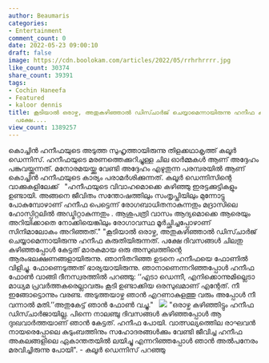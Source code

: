 ```yaml
---
author: Beaumaris
categories:
- Entertainment
comment_count: 0
date: 2022-05-23 09:00:10
draft: false
image: https://cdn.boolokam.com/articles/2022/05/rrhrhrrrr.jpg
like_count: 30374
share_count: 39391
tags:
- Cochin Haneefa
- Featured
- kaloor dennis
title: കൂടിയാൽ ഒരാഴ്ച, അതുകഴിഞ്ഞാൽ ഡിസ്ചാർജ് ചെയ്യാമെന്നായിരുന്നു ഹനീഫ കരുതിയിരുന്നത്,
  പക്ഷേ....
view_count: 1389257
---
```


കൊച്ചിൻ ഹനീഫയുടെ അടുത്ത സുഹൃത്തായിരുന്നു തിളക്കഥാകൃത്ത് കലൂർ ഡെന്നിസ്. ഹനീഫയുടെ മരണത്തെക്കുറിച്ചുള്ള ചില ഓർമ്മകൾ ആണ് അദ്ദേഹം പങ്കുവയ്ക്കുന്നത്. മനോരമയയ്ക്കു വേണ്ടി അദ്ദേഹം എഴുതുന്ന പരമ്പരയിൽ ആണ് കൊച്ചിൻ ഹനീഫയുടെ കാര്യം പരാമർശിക്കുന്നത്. കലൂർ ഡെന്നിസിന്റെ വാക്കുകളിലേക്ക് &nbsp; "ഹനീഫയുടെ വിവാഹമൊക്കെ കഴിഞ്ഞു ഇരട്ടക്കുട്ടികളും ഉണ്ടായി. അങ്ങനെ ജീവിതം സന്തോഷത്തിലും സംതൃപ്തിയിലും മുന്നോട്ടു പോകുമ്പോഴാണ് ഹനീഫ പെട്ടെന്ന് രോഗബാധിതനാകുന്നതും മദ്രാസിലെ ഹോസ്പിറ്റലിൽ അഡ്മിറ്റാകുന്നതും . ആശുപത്രി വാസം ആദ്യമൊക്കെ ആരെയും അറിയിക്കാതെ നോക്കിയെങ്കിലും രോഗാവസ്ഥ മൂർച്ഛിച്ചപ്പോഴാണ് സിനിമാലോകം അറി‍ഞ്ഞത്." "കൂടിയാൽ ഒരാഴ്ച, അതുകഴിഞ്ഞാൽ ഡിസ്ചാർജ് ചെയ്യാമെന്നായിരുന്നു ഹനീഫ കരുതിയിരുന്നത്. പക്ഷേ ദിവസങ്ങൾ ചിലതു കഴിഞ്ഞപ്പോൾ കേട്ടത് മാരകമായ ഒരു അസുഖത്തിന്റെ ആരംഭലക്ഷണങ്ങളായിരുന്നു. ഞാനിതറിഞ്ഞ ഉടനെ ഹനീഫയെ ഫോണിൽ വിളിച്ചു. ഫോണെടുത്തത് ഭാര്യയായിരുന്നു. ഞാനാണെന്നറിഞ്ഞപ്പോൾ ഹനീഫ ഫോൺ വാങ്ങി ദീനസ്വരത്തിൽ പറഞ്ഞു: ‘‘എടാ ഡെന്നീ, എനിക്കൊന്നുമില്ലെടാ മാധ്യമ പ്രവർത്തകരെല്ലാവരും കൂടി ഉണ്ടാക്കിയ ഒരസുഖമാണ് എന്റേത്. നീ ഇങ്ങോട്ടൊന്നും വരണ്ട. അടുത്തയാഴ്ച ഞാൻ എറണാകുളത്തു വരും അപ്പോൾ നീ വന്നാൽ മതി.’’അതുകേട്ട് ഞാൻ ഫോണ്‍ വച്ചു." &nbsp; ![](https://cdn.boolokam.com/articles/2022/05/rrhrhrrrr.jpg) "ഒരാഴ്ച കഴിഞ്ഞിട്ടും ഹനീഫ ഡിസ്ചാർജായില്ല. പിന്നെ നാലഞ്ചു ദിവസങ്ങൾ കഴിഞ്ഞപ്പോൾ ആ ദുഃഖവാർത്തയാണ് ഞാൻ കേട്ടത്. ഹനീഫ പോയി. വാത്സല്യത്തിെല രാഘവൻ നായരെപ്പോലെ കുടുംബത്തിനും സഹോദരങ്ങൾക്കും വേണ്ടി ജീവിച്ച ഹനീഫ അകലങ്ങളിലെ ഏകാന്തതയിൽ ലയിച്ചു എന്നറിഞ്ഞപ്പോൾ ഞാൻ അൽപനേരം മരവിച്ചിരുന്നു പോയി". - കലൂർ ഡെന്നിസ് പറഞ്ഞു
